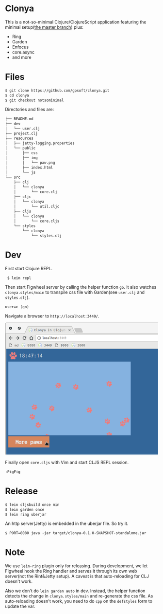 # Clonya

This is a not-so-minimal Clojure/ClojureScript application featuring the minimal setup([the master branch](https://github.com/gpsoft/clonya/tree/master)) plus:

- Ring
- Garden
- Enfocus
- core.async
- and more


# Files

    $ git clone https://github.com/gpsoft/clonya.git
    $ cd clonya
    $ git checkout notsominimal

Directories and files are:

    ├── README.md
    ├── dev
    │   └── user.clj
    ├── project.clj
    ├── resources
    │   ├── jetty-logging.properties
    │   └── public
    │       ├── css
    │       ├── img
    │       │   └── paw.png
    │       ├── index.html
    │       └── js
    └── src
        ├── clj
        │   └── clonya
        │       └── core.clj
        ├── cljc
        │   └── clonya
        │       └── util.cljc
        ├── cljs
        │   └── clonya
        │       └── core.cljs
        └── styles
            └── clonya
                └── styles.clj

# Dev

First start Clojure REPL.

     $ lein repl

Then start Figwheel server by calling the helper function `go`. It also watches `clonya.styles/main` to transpile css file with Garden(see `user.clj` and `styles.clj`).

    user=> (go)

Navigate a browser to `http://localhost:3449/`.

![ss](ss.png)

Finally open `core.cljs` with Vim and start CLJS REPL session.

    :PigFig

# Release

    $ lein cljsbuild once min
    $ lein garden once
    $ lein ring uberjar

An http server(Jetty) is embedded in the uberjar file. So try it.

    $ PORT=8080 java -jar target/clonya-0.1.0-SNAPSHOT-standalone.jar

# Note

We use `lein-ring` plugin only for releasing. During development, we let Figwheel hook the Ring handler and serves it through its own web server(not the Rint&Jetty setup). A caveat is that auto-reloading for CLJ doesn't work.

Also we don't do `lein garden auto` in dev. Instead, the helper function detects the change in `clonya.styles/main` and re-generate the css file. As auto-reloading doesn't work, you need to do `cpp` on the `defstyles` form to update the var.

